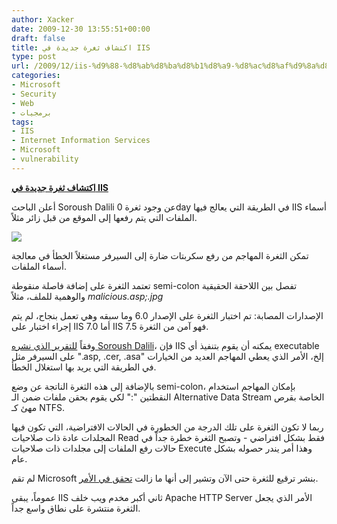 ```yaml
---
author: Xacker
date: 2009-12-30 13:55:51+00:00
draft: false
title: اكتشاف ثغرة جديدة في IIS
type: post
url: /2009/12/iis-%d9%88-%d8%ab%d8%ba%d8%b1%d8%a9-%d8%ac%d8%af%d9%8a%d8%af%d8%a9/
categories:
- Microsoft
- Security
- Web
- برمجيات
tags:
- IIS
- Internet Information Services
- Microsoft
- vulnerability
---
```


[**اكتشاف ثغرة جديدة في IIS**](http://www.it-scoop.com/2009/12/iis-%d9%88-%d8%ab%d8%ba%d8%b1%d8%a9-%d8%ac%d8%af%d9%8a%d8%af%d8%a9/)


أعلن الباحث Soroush Dalili عن وجود ثغرة 0day في الطريقة التي يعالج فيها IIS أسماء الملفات التي يتم رفعها إلى الموقع من قبل زائر مثلاً.


[![](http://www.it-scoop.com/wp-content/uploads/2009/12/iis_logo.png)
](http://www.it-scoop.com/2009/12/iis-%d9%88-%d8%ab%d8%ba%d8%b1%d8%a9-%d8%ac%d8%af%d9%8a%d8%af%d8%a9/)


تمكن الثغرة المهاجم من رفع سكربتات ضارة إلى السيرفر مستغلاً الخطأ في معالجة أسماء الملفات.

تعتمد الثغرة على إضافة فاصلة منقوطة semi-colon تفصل بين اللاحقة الحقيقية والوهمية للملف، مثلاً _malicious.asp;.jpg_

الإصدارات المصابة: تم اختبار الثغرة على الإصدار 6.0 وما سبقه وهي تعمل بنجاح، لم يتم إجراء اختبار على IIS 7.0 أما IIS 7.5 فهو آمن من الثغرة.

وفقاً [للتقرير الذي نشره Soroush Dalili](http://www.isecur1ty.org/uploads/iis-semicolon-report.pdf)، فإن IIS يمكنه أن يقوم بتنفيذ أي executable على السيرفر مثل ".asp, .cer, .asa" إلخ، الأمر الذي يعطي المهاجم العديد من الخيارات في الطريقة التي يريد بها استغلال الخطأ.

بالإضافة إلى هذه الثغرة الناتجة عن وضع semi-colon، بإمكان المهاجم استخدام النقطتين ":" لكي يقوم بحقن ملفات ضمن الـ Alternative Data Stream الخاصة بقرص مهئ كـ NTFS.

ربما لا تكون الثغرة على تلك الدرجة من الخطورة في الحالات الافتراضية، التي تكون فيها المجلدات عادة ذات صلاحيات Read فقط بشكل افتراضي - وتصبح الثغرة خطرة جداً في حالات رفع الملفات إلى مجلدات ذات صلاحيات Execute وهذا أمر يندر حصوله بشكل عام.

لم تقم Microsoft بنشر ترقيع للثغرة حتى الآن وتشير إلى أنها ما زالت [تحقق في الأمر](http://blogs.technet.com/msrc/archive/2009/12/27/new-reports-of-a-vulnerability-in-iis.aspx).

عموماً، يبقى IIS ثاني أكبر مخدم ويب خلف Apache HTTP Server الأمر الذي يجعل الثغرة منتشرة على نطاق واسع جداً.
